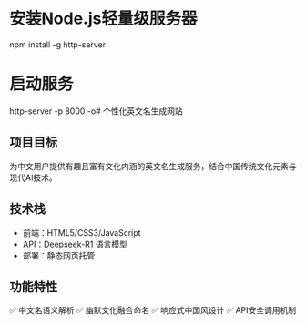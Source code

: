 # 安装Node.js轻量级服务器
npm install -g http-server
# 启动服务
http-server -p 8000 -o# 个性化英文名生成网站

## 项目目标
为中文用户提供有趣且富有文化内涵的英文名生成服务，结合中国传统文化元素与现代AI技术。

## 技术栈
- 前端：HTML5/CSS3/JavaScript
- API：Deepseek-R1 语言模型
- 部署：静态网页托管

## 功能特性
✅ 中文名语义解析
✅ 幽默文化融合命名
✅ 响应式中国风设计
✅ API安全调用机制
